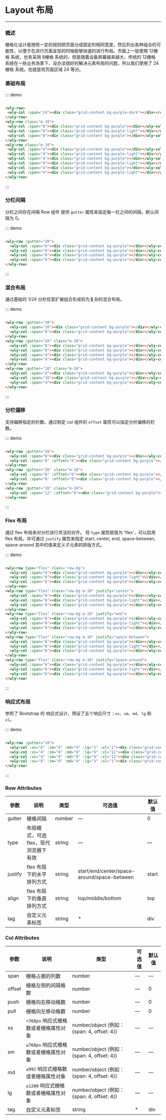 # Layout 布局
----
### 概述
栅格化设计是按照一定的规则把页面分成固定的相同宽度，然后列出各种组合的可能性，以便于在进行页面呈现的时候能够快速的进行布局。市面上一般使用 12栅格 系统，也有采用 8栅格 系统的，但是随着设备屏幕越来越大，传统的 12栅格 系统在一些业务场景下，没办法很好的解决元素布局的问题，所以我们使用了 24栅格 系统。也就是将页面区域 24 等分。
### 基础布局
<div class="demo-block">
 <wly-row>
   <wly-col :span="24"><div class="grid-content bg-purple-dark"></div></wly-col>
 </wly-row>
 <wly-row class="m-10">
   <wly-col :span="8"><div class="grid-content bg-purple"></div></wly-col>
   <wly-col :span="8"><div class="grid-content bg-purple-light"></div></wly-col>
   <wly-col :span="8"><div class="grid-content bg-purple"></div></wly-col>
 </wly-row>
 <wly-row class="m-10">
   <wly-col :span="4"><div class="grid-content bg-purple"></div></wly-col>
   <wly-col :span="4"><div class="grid-content bg-purple-light"></div></wly-col>
   <wly-col :span="4"><div class="grid-content bg-purple"></div></wly-col>
   <wly-col :span="4"><div class="grid-content bg-purple-light"></div></wly-col>
   <wly-col :span="4"><div class="grid-content bg-purple"></div></wly-col>
   <wly-col :span="4"><div class="grid-content bg-purple-light"></div></wly-col>
 </wly-row>
</div>

::: demo
```html

<wly-row>
 <wly-col :span="24"><div class="grid-content bg-purple-dark"></div></wly-col>
</wly-row>
<wly-row class="m-10">
 <wly-col :span="8"><div class="grid-content bg-purple"></div></wly-col>
 <wly-col :span="8"><div class="grid-content bg-purple-light"></div></wly-col>
 <wly-col :span="8"><div class="grid-content bg-purple"></div></wly-col>
</wly-row>
<wly-row class="m-10">
 <wly-col :span="4"><div class="grid-content bg-purple"></div></wly-col>
 <wly-col :span="4"><div class="grid-content bg-purple-light"></div></wly-col>
 <wly-col :span="4"><div class="grid-content bg-purple"></div></wly-col>
 <wly-col :span="4"><div class="grid-content bg-purple-light"></div></wly-col>
 <wly-col :span="4"><div class="grid-content bg-purple"></div></wly-col>
 <wly-col :span="4"><div class="grid-content bg-purple-light"></div></wly-col>
</wly-row>

```
:::

### 分栏间隔

分栏之间存在间隔
Row 组件 提供 ```gutter``` 属性来指定每一栏之间的间隔，默认间隔为 0。

<div class="demo-block">
  <wly-row :gutter="20">
    <wly-col :span="6"><div class="grid-content bg-purple"></div></wly-col>
    <wly-col :span="6"><div class="grid-content bg-purple"></div></wly-col>
    <wly-col :span="6"><div class="grid-content bg-purple"></div></wly-col>
    <wly-col :span="6"><div class="grid-content bg-purple"></div></wly-col>
  </wly-row>
</div>

::: demo

```html

<wly-row :gutter="20">
  <wly-col :span="6"><div class="grid-content bg-purple"></div></wly-col>
  <wly-col :span="6"><div class="grid-content bg-purple"></div></wly-col>
  <wly-col :span="6"><div class="grid-content bg-purple"></div></wly-col>
  <wly-col :span="6"><div class="grid-content bg-purple"></div></wly-col>
</wly-row>

```

:::

### 混合布局

通过基础的 1/24 分栏任意扩展组合形成较为复杂的混合布局。

<div class="demo-block">
  <wly-row :gutter="20">
    <wly-col :span="16"><div class="grid-content bg-purple"></div></wly-col>
    <wly-col :span="8"><div class="grid-content bg-purple"></div></wly-col>
  </wly-row>
  <wly-row :gutter="20" class="m-10">
    <wly-col :span="8"><div class="grid-content bg-purple"></div></wly-col>
    <wly-col :span="8"><div class="grid-content bg-purple"></div></wly-col>
    <wly-col :span="4"><div class="grid-content bg-purple"></div></wly-col>
    <wly-col :span="4"><div class="grid-content bg-purple"></div></wly-col>
  </wly-row>
  <wly-row :gutter="20" class="m-10">
    <wly-col :span="4"><div class="grid-content bg-purple"></div></wly-col>
    <wly-col :span="16"><div class="grid-content bg-purple"></div></wly-col>
    <wly-col :span="4"><div class="grid-content bg-purple"></div></wly-col>
  </wly-row>
</div>

::: demo

```html

<wly-row :gutter="20">
  <wly-col :span="16"><div class="grid-content bg-purple"></div></wly-col>
  <wly-col :span="8"><div class="grid-content bg-purple"></div></wly-col>
</wly-row>
<wly-row :gutter="20" class="m-10">
  <wly-col :span="8"><div class="grid-content bg-purple"></div></wly-col>
  <wly-col :span="8"><div class="grid-content bg-purple"></div></wly-col>
  <wly-col :span="4"><div class="grid-content bg-purple"></div></wly-col>
  <wly-col :span="4"><div class="grid-content bg-purple"></div></wly-col>
</wly-row>
<wly-row :gutter="20" class="m-10">
  <wly-col :span="4"><div class="grid-content bg-purple"></div></wly-col>
  <wly-col :span="16"><div class="grid-content bg-purple"></div></wly-col>
  <wly-col :span="4"><div class="grid-content bg-purple"></div></wly-col>
</wly-row>

```

:::

### 分栏偏移

支持偏移指定的栏数。通过制定 col 组件的 ```offset``` 属性可以指定分栏偏移的栏数。

<div class="demo-block">
  <wly-row :gutter="20">
    <wly-col :span="6"><div class="grid-content bg-purple"></div></wly-col>
    <wly-col :span="6" :offset="6"><div class="grid-content bg-purple"></div></wly-col>
  </wly-row>
  <wly-row :gutter="20" class="m-10">
    <wly-col :span="6" :offset="6"><div class="grid-content bg-purple"></div></wly-col>
    <wly-col :span="6" :offset="6"><div class="grid-content bg-purple"></div></wly-col>
  </wly-row>
  <wly-row :gutter="20" class="m-10">
    <wly-col :span="12" :offset="6"><div class="grid-content bg-purple"></div></wly-col>
  </wly-row>
</div>

::: demo

```html

<wly-row :gutter="20">
  <wly-col :span="6"><div class="grid-content bg-purple"></div></wly-col>
  <wly-col :span="6" :offset="6"><div class="grid-content bg-purple"></div></wly-col>
</wly-row>
<wly-row :gutter="20" class="m-10">
  <wly-col :span="6" :offset="6"><div class="grid-content bg-purple"></div></wly-col>
  <wly-col :span="6" :offset="6"><div class="grid-content bg-purple"></div></wly-col>
</wly-row>
<wly-row :gutter="20" class="m-10">
  <wly-col :span="12" :offset="6"><div class="grid-content bg-purple"></div></wly-col>
</wly-row>

```

:::

### Flex 布局

通过 flex 布局来对分栏进行灵活的对齐。
将 ```type``` 属性赋值为 'flex'，可以启用 flex 布局，并可通过 ```justify``` 属性来指定 start, center, end, space-between, space-around 其中的值来定义子元素的排版方式。
<div class="demo-block">
  <wly-row type="flex" class="row-bg">
    <wly-col :span="6"><div class="grid-content bg-purple"></div></wly-col>
    <wly-col :span="6"><div class="grid-content bg-purple-light"></div></wly-col>
    <wly-col :span="6"><div class="grid-content bg-purple"></div></wly-col>
  </wly-row>
  <wly-row type="flex" class="row-bg m-10" justify="center">
    <wly-col :span="6"><div class="grid-content bg-purple"></div></wly-col>
    <wly-col :span="6"><div class="grid-content bg-purple-light"></div></wly-col>
    <wly-col :span="6"><div class="grid-content bg-purple"></div></wly-col>
  </wly-row>
  <wly-row type="flex" class="row-bg m-10" justify="end">
    <wly-col :span="6"><div class="grid-content bg-purple"></div></wly-col>
    <wly-col :span="6"><div class="grid-content bg-purple-light"></div></wly-col>
    <wly-col :span="6"><div class="grid-content bg-purple"></div></wly-col>
  </wly-row>
  <wly-row type="flex" class="row-bg m-10" justify="space-between">
    <wly-col :span="6"><div class="grid-content bg-purple"></div></wly-col>
    <wly-col :span="6"><div class="grid-content bg-purple-light"></div></wly-col>
    <wly-col :span="6"><div class="grid-content bg-purple"></div></wly-col>
  </wly-row>
  <wly-row type="flex" class="row-bg m-10" justify="space-around">
    <wly-col :span="6"><div class="grid-content bg-purple"></div></wly-col>
    <wly-col :span="6"><div class="grid-content bg-purple-light"></div></wly-col>
    <wly-col :span="6"><div class="grid-content bg-purple"></div></wly-col>
  </wly-row>
</div>

::: demo

```html

<wly-row type="flex" class="row-bg">
  <wly-col :span="6"><div class="grid-content bg-purple"></div></wly-col>
  <wly-col :span="6"><div class="grid-content bg-purple-light"></div></wly-col>
  <wly-col :span="6"><div class="grid-content bg-purple"></div></wly-col>
</wly-row>
<wly-row type="flex" class="row-bg m-10" justify="center">
  <wly-col :span="6"><div class="grid-content bg-purple"></div></wly-col>
  <wly-col :span="6"><div class="grid-content bg-purple-light"></div></wly-col>
  <wly-col :span="6"><div class="grid-content bg-purple"></div></wly-col>
</wly-row>
<wly-row type="flex" class="row-bg m-10" justify="end">
  <wly-col :span="6"><div class="grid-content bg-purple"></div></wly-col>
  <wly-col :span="6"><div class="grid-content bg-purple-light"></div></wly-col>
  <wly-col :span="6"><div class="grid-content bg-purple"></div></wly-col>
</wly-row>
<wly-row type="flex" class="row-bg m-10" justify="space-between">
  <wly-col :span="6"><div class="grid-content bg-purple"></div></wly-col>
  <wly-col :span="6"><div class="grid-content bg-purple-light"></div></wly-col>
  <wly-col :span="6"><div class="grid-content bg-purple"></div></wly-col>
</wly-row>
<wly-row type="flex" class="row-bg m-10" justify="space-around">
  <wly-col :span="6"><div class="grid-content bg-purple"></div></wly-col>
  <wly-col :span="6"><div class="grid-content bg-purple-light"></div></wly-col>
  <wly-col :span="6"><div class="grid-content bg-purple"></div></wly-col>
</wly-row>

```

:::

### 响应式布局

参照了 Bootstrap 的 响应式设计，预设了五个响应尺寸：```xs```、```sm```、```md```、```lg``` 和 ```xl```。
<div class="demo-block">
  <wly-row :gutter="10">
    <wly-col :xs="8" :sm="6" :md="4" :lg="3" :xl="1"><div class="grid-content bg-purple"></div></wly-col>
    <wly-col :xs="4" :sm="6" :md="8" :lg="9" :xl="11"><div class="grid-content bg-purple-light"></div></wly-col>
    <wly-col :xs="4" :sm="6" :md="8" :lg="9" :xl="11"><div class="grid-content bg-purple"></div></wly-col>
    <wly-col :xs="8" :sm="6" :md="4" :lg="3" :xl="1"><div class="grid-content bg-purple-light"></div></wly-col>
  </wly-row>
</div>


::: demo
```html

<wly-row :gutter="10">
  <wly-col :xs="8" :sm="6" :md="4" :lg="3" :xl="1"><div class="grid-content bg-purple"></div></wly-col>
  <wly-col :xs="4" :sm="6" :md="8" :lg="9" :xl="11"><div class="grid-content bg-purple-light"></div></wly-col>
  <wly-col :xs="4" :sm="6" :md="8" :lg="9" :xl="11"><div class="grid-content bg-purple"></div></wly-col>
  <wly-col :xs="8" :sm="6" :md="4" :lg="3" :xl="1"><div class="grid-content bg-purple-light"></div></wly-col>
</wly-row>

```

:::

### Row Attributes

| 参数      | 说明          | 类型      | 可选值                           | 默认值  |
|---------- |-------------- |---------- |--------------------------------  |-------- |
| gutter | 栅格间隔 | number | — | 0 |
| type | 布局模式，可选 flex，现代浏览器下有效 | string | — | — |
| justify | flex 布局下的水平排列方式 | string | start/end/center/space-around/space-between | start |
| align | flex 布局下的垂直排列方式 | string | top/middle/bottom | top |
| tag | 自定义元素标签 | string | * | div |

### Col Attributes
| 参数      | 说明          | 类型      | 可选值                           | 默认值  |
|---------- |-------------- |---------- |--------------------------------  |-------- |
| span | 栅格占据的列数 | number | — | — |
| offset | 栅格左侧的间隔格数 | number | — | 0 |
| push |  栅格向右移动格数 | number | — | 0 |
| pull |  栅格向左移动格数 | number | — | 0 |
| xs | `<768px` 响应式栅格数或者栅格属性对象 | number/object (例如： {span: 4, offset: 4}) | — | — |
| sm | `≥768px` 响应式栅格数或者栅格属性对象 | number/object (例如： {span: 4, offset: 4}) | — | — |
| md | `≥992` 响应式栅格数或者栅格属性对象 | number/object (例如： {span: 4, offset: 4}) | — | — |
| lg | `≥1200` 响应式栅格数或者栅格属性对象 | number/object (例如： {span: 4, offset: 4}) | — | — |
| tag | 自定义元素标签 | string | * | div |
